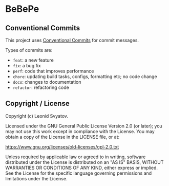 # BeBePe

## Conventional Commits

This project uses [Conventional Commits](https://www.conventionalcommits.org/en/v1.0.0/) for commit messages.

Types of commits are:
- `feat`: a new feature
- `fix`: a bug fix
- `perf`: code that improves performance
- `chore`: updating build tasks, configs, formatting etc; no code change
- `docs`: changes to documentation
- `refactor`: refactoring code

## Copyright / License

Copyright (c) Leonid Svyatov.

Licensed under the GNU General Public License Version 2.0 (or later); you may
not use this work except in compliance with the License. You may obtain a copy
of the License in the LICENSE file, or at:

https://www.gnu.org/licenses/old-licenses/gpl-2.0.txt

Unless required by applicable law or agreed to in writing, software distributed
under the License is distributed on an "AS IS" BASIS, WITHOUT WARRANTIES OR
CONDITIONS OF ANY KIND, either express or implied. See the License for the
specific language governing permissions and limitations under the License.
